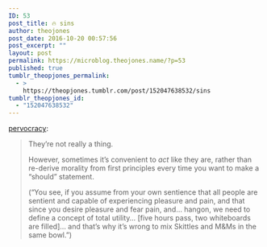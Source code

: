 ```yaml
---
ID: 53
post_title: 🔥 sins
author: theojones
post_date: 2016-10-20 00:57:56
post_excerpt: ""
layout: post
permalink: https://microblog.theojones.name/?p=53
published: true
tumblr_theopjones_permalink:
  - >
    https://theopjones.tumblr.com/post/152047638532/sins
tumblr_theopjones_id:
  - "152047638532"
---
```

<p><a class="tumblr_blog" href="http://pervocracy.tumblr.com/post/152040067574/sins">pervocracy</a>:</p>

<blockquote><p>They’re not really a thing.</p><p>However, sometimes it’s convenient to <i>act </i>like they are, rather than re-derive morality from first principles every time you want to make a “should” statement.</p><p>(“You see, if you assume from your own sentience that all people are sentient and capable of experiencing pleasure and pain, and that since you desire pleasure and fear pain, and… hangon, we need to define a concept of total utility… [five hours pass, two whiteboards are filled]… and that’s why it’s wrong to mix Skittles and M&amp;Ms in the same bowl.”)<br /></p></blockquote><p></p>